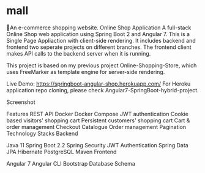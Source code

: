 # mall
🛒An e-commerce shopping website.
Online Shop Application
A full-stack Online Shop web application using Spring Boot 2 and Angular 7.
This is a Single Page Appliaction with client-side rendering. It includes backend and frontend two seperate projects on different branches. The frontend client makes API calls to the backend server when it is running.

This project is based on my previous project Online-Shopping-Store, which uses FreeMarker as template engine for server-side rendering.

Live Demo: https://springboot-angular-shop.herokuapp.com/
For Heroku application repo cloning, please check Angular7-SpringBoot-hybrid-project.

Screenshot


Features
REST API
Docker
Docker Compose
JWT authentication
Cookie based visitors' shopping cart
Persistent customers' shopping cart
Cart & order management
Checkout
Catalogue
Order management
Pagination
Technology Stacks
Backend

Java 11
Spring Boot 2.2
Spring Security
JWT Authentication
Spring Data JPA
Hibernate
PostgreSQL
Maven
Frontend

Angular 7
Angular CLI
Bootstrap
Database Schema
